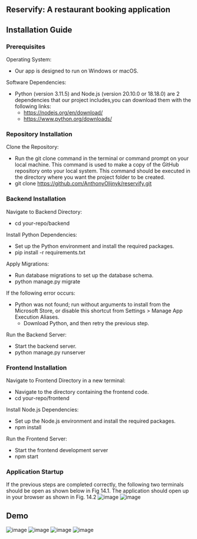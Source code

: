 ## Reservify: A restaurant booking application

## Installation Guide

### Prerequisites
Operating System:
- Our app is designed to run on Windows or macOS.

Software Dependencies:
- Python (version 3.11.5) and Node.js (version 20.10.0 or 18.18.0) are 2 dependencies that our project includes,you can download them with the following links:
  - https://nodejs.org/en/download/
  - https://www.python.org/downloads/

### Repository Installation
Clone the Repository:
- Run the git clone command in the terminal or command prompt on your local machine. This command is used to make a copy of the GitHub repository onto your local system. This command should be executed in the directory where you want the project folder to be created. 
- git clone  https://github.com/AnthonyOlijnyk/reservify.git

### Backend Installation
Navigate to Backend Directory:
- cd your-repo/backend

Install Python Dependencies:
- Set up the Python environment and install the required packages.
- pip install -r requirements.txt

Apply Migrations:
- Run database migrations to set up the database schema.
- python manage.py migrate

If the following error occurs:
- Python was not found; run without arguments to install from the Microsoft Store, or disable this shortcut from Settings > Manage App Execution Aliases.
  - Download Python, and then retry the previous step.

Run the Backend Server:
- Start the backend server.
- python manage.py runserver

### Frontend Installation
Navigate to Frontend Directory in a new terminal:
- Navigate to the directory containing the frontend code.
- cd your-repo/frontend

Install Node.js Dependencies:
- Set up the Node.js environment and install the required packages.
- npm install

Run the Frontend Server:
- Start the frontend development server
- npm start

### Application Startup
If the previous steps are completed correctly, the following two terminals should be open as shown below in Fig 14.1. The application should open up in your browser as shown in Fig. 14.2
![image](https://github.com/AnthonyOlijnyk/reservify/assets/77172929/a70a3c4a-e834-487a-8c10-2cd5fc408965)
![image](https://github.com/AnthonyOlijnyk/reservify/assets/77172929/788ef8eb-8002-466d-85ec-b76fc17d8a4a)


## Demo
![image](https://github.com/AnthonyOlijnyk/reservify/assets/77172929/7a1ae3f0-9512-4607-9d2e-c5c21c139386)
![image](https://github.com/AnthonyOlijnyk/reservify/assets/77172929/b4c0a6b8-e372-4326-8df1-7b5d4dabc1af)
![image](https://github.com/AnthonyOlijnyk/reservify/assets/77172929/deb45cd4-8923-4ecb-b3e4-6b8b1330384a)
![image](https://github.com/AnthonyOlijnyk/reservify/assets/77172929/e1994243-4624-4d57-90fd-7aef5c9ee97a)


